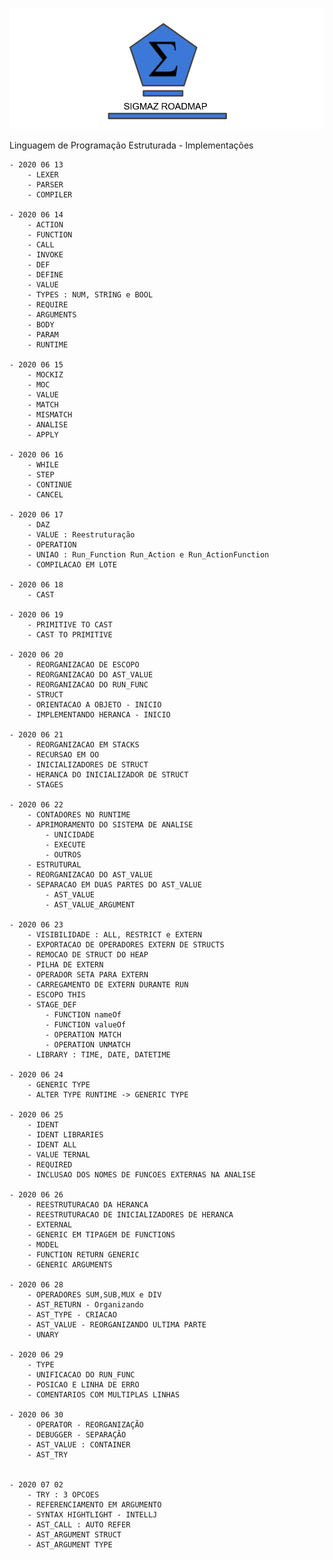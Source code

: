 
 
![Sigmaz](https://raw.githubusercontent.com/luandkg/Sigmaz/master/res/imagens/road.png)

Linguagem de Programação Estruturada - Implementações

    - 2020 06 13
        - LEXER
        - PARSER
        - COMPILER
 
    - 2020 06 14 
        - ACTION
        - FUNCTION
        - CALL
        - INVOKE
        - DEF
        - DEFINE
        - VALUE
        - TYPES : NUM, STRING e BOOL
        - REQUIRE
        - ARGUMENTS
        - BODY
        - PARAM
        - RUNTIME
        
    - 2020 06 15 
        - MOCKIZ
        - MOC
        - VALUE
        - MATCH
        - MISMATCH
        - ANALISE
        - APPLY

    - 2020 06 16
        - WHILE
        - STEP
        - CONTINUE
        - CANCEL
        
    - 2020 06 17
        - DAZ
        - VALUE : Reestruturação
        - OPERATION
        - UNIAO : Run_Function Run_Action e Run_ActionFunction
        - COMPILACAO EM LOTE
        
    - 2020 06 18
        - CAST
        
    - 2020 06 19
        - PRIMITIVE TO CAST
        - CAST TO PRIMITIVE
        
    - 2020 06 20
        - REORGANIZACAO DE ESCOPO
        - REORGANIZACAO DO AST_VALUE
        - REORGANIZACAO DO RUN_FUNC
        - STRUCT
        - ORIENTACAO A OBJETO - INICIO
        - IMPLEMENTANDO HERANCA - INICIO
        
    - 2020 06 21
        - REORGANIZACAO EM STACKS
        - RECURSAO EM OO
        - INICIALIZADORES DE STRUCT
        - HERANCA DO INICIALIZADOR DE STRUCT
        - STAGES
        
    - 2020 06 22
        - CONTADORES NO RUNTIME
        - APRIMORAMENTO DO SISTEMA DE ANALISE
            - UNICIDADE
            - EXECUTE
            - OUTROS
        - ESTRUTURAL
        - REORGANIZACAO DO AST_VALUE
        - SEPARACAO EM DUAS PARTES DO AST_VALUE
            - AST_VALUE
            - AST_VALUE_ARGUMENT
            
    - 2020 06 23
        - VISIBILIDADE : ALL, RESTRICT e EXTERN
        - EXPORTACAO DE OPERADORES EXTERN DE STRUCTS
        - REMOCAO DE STRUCT DO HEAP
        - PILHA DE EXTERN
        - OPERADOR SETA PARA EXTERN
        - CARREGAMENTO DE EXTERN DURANTE RUN
        - ESCOPO THIS
        - STAGE_DEF
            - FUNCTION nameOf
            - FUNCTION valueOf
            - OPERATION MATCH
            - OPERATION UNMATCH
        - LIBRARY : TIME, DATE, DATETIME
        
    - 2020 06 24
        - GENERIC TYPE
        - ALTER TYPE RUNTIME -> GENERIC TYPE
        
    - 2020 06 25
        - IDENT
        - IDENT LIBRARIES
        - IDENT ALL
        - VALUE TERNAL
        - REQUIRED 
        - INCLUSAO DOS NOMES DE FUNCOES EXTERNAS NA ANALISE
            
    - 2020 06 26
        - REESTRUTURACAO DA HERANCA
        - REESTRUTURACAO DE INICIALIZADORES DE HERANCA
        - EXTERNAL
        - GENERIC EM TIPAGEM DE FUNCTIONS
        - MODEL
        - FUNCTION RETURN GENERIC
        - GENERIC ARGUMENTS
        
    - 2020 06 28
        - OPERADORES SUM,SUB,MUX e DIV
        - AST_RETURN - Organizando
        - AST_TYPE - CRIACAO
        - AST_VALUE - REORGANIZANDO ULTIMA PARTE
        - UNARY
       
    - 2020 06 29
        - TYPE
        - UNIFICACAO DO RUN_FUNC
        - POSICAO E LINHA DE ERRO
        - COMENTARIOS COM MULTIPLAS LINHAS
        
    - 2020 06 30
        - OPERATOR - REORGANIZAÇÃO
        - DEBUGGER - SEPARAÇÃO
        - AST_VALUE : CONTAINER
        - AST_TRY
        
        
    - 2020 07 02
        - TRY : 3 OPCOES
        - REFERENCIAMENTO EM ARGUMENTO
        - SYNTAX HIGHTLIGHT - INTELLJ
        - AST_CALL : AUTO REFER
        - AST_ARGUMENT STRUCT
        - AST_ARGUMENT TYPE